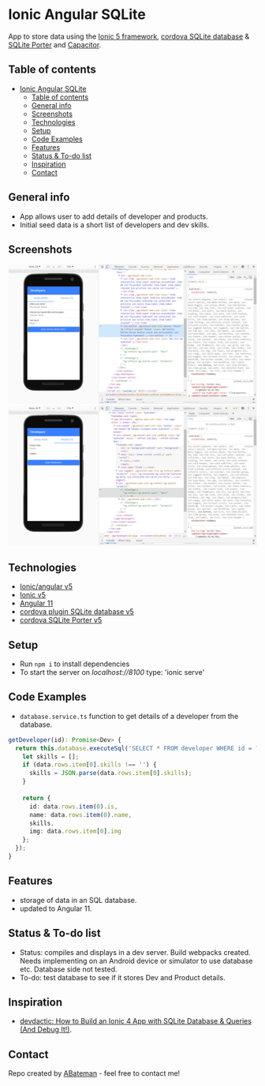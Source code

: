 # Ionic Angular SQLite

App to store data using the [Ionic 5 framework](https://ionicframework.com/docs), [cordova SQLite database](https://ionicframework.com/docs/native/sqlite) & [SQLite Porter](https://ionicframework.com/docs/native/sqlite-porter) and [Capacitor](https://capacitor.ionicframework.com/).

## Table of contents

* [Ionic Angular SQLite](#ionic-angular-sqlite)
  * [Table of contents](#table-of-contents)
  * [General info](#general-info)
  * [Screenshots](#screenshots)
  * [Technologies](#technologies)
  * [Setup](#setup)
  * [Code Examples](#code-examples)
  * [Features](#features)
  * [Status & To-do list](#status--to-do-list)
  * [Inspiration](#inspiration)
  * [Contact](#contact)

## General info

* App allows user to add details of developer and products.
* Initial seed data is a short list of developers and dev skills.

## Screenshots

![example screen print](./img/dev.screen.png)
![example screen print](./img/products-screen.png)

## Technologies

* [Ionic/angular v5](https://ionicframework.com/)
* [Ionic v5](https://ionicframework.com/docs/cli)
* [Angular 11](https://angular.io/)
* [cordova plugin SQLite database v5](https://ionicframework.com/docs/native/sqlite)
* [cordova SQLite Porter v5](https://ionicframework.com/docs/native/sqlite-porter)

## Setup

* Run `npm i` to install dependencies
* To start the server on _localhost://8100_ type: 'ionic serve'

## Code Examples

* `database.service.ts` function to get details of a developer from the database.

```typescript
getDeveloper(id): Promise<Dev> {
  return this.database.executeSql('SELECT * FROM developer WHERE id = ?', [id]).then(data => {
    let skills = [];
    if (data.rows.item[0].skills !== '') {
      skills = JSON.parse(data.rows.item[0].skills);
    }

    return {
      id: data.rows.item(0).is,
      name: data.rows.item(0).name,
      skills,
      img: data.rows.item[0].img
    };
  });
}
```

## Features

* storage of data in an SQL database.
* updated to Angular 11.

## Status & To-do list

* Status: compiles and displays in a dev server. Build webpacks created. Needs implementing on an Android device or simulator to use database etc. Database side not tested.
* To-do: test database to see if it stores Dev and Product details.

## Inspiration

* [devdactic: How to Build an Ionic 4 App with SQLite Database & Queries (And Debug It!)](https://devdactic.com/ionic-4-sqlite-queries/).

## Contact

Repo created by [ABateman](https://www.andrewbateman.org) - feel free to contact me!
